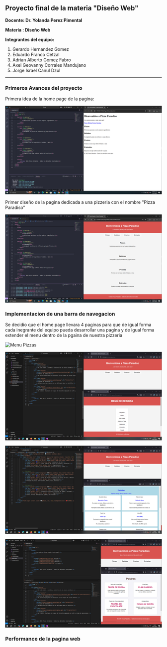 
## Proyecto final de la materia "Diseño Web"

**Docente: Dr. Yolanda Perez Pimental**

**Materia : Diseño Web**

**Integrantes del equipo:**
1. Gerardo Hernandez Gomez
2. Eduardo Franco Cetzal
3. Adrian Alberto Gomez Fabro
4. Axel Geovanny Corrales Mandujano
5. Jorge Israel Canul Dzul

---

### Primeros Avances del proyecto

Primera idea de la home page de la pagina:

![Avance 1](/Avances/avance1.png)

Primer diseño de la pagina dedicada a una pizzeria con el nombre "Pizza Paradiso"

![Avance 2](/Avances/avance3.png)


### Implementacion de una barra de navegacion 

Se decidio que el home page llevara 4 paginas para que de igual forma cada inegrante del equipo pueda desarrollar una pagina y de igual forma extender el menu dentro de la pgaina de nuestra pizzeria

![Menu Pizzas](/Avances/AvancePizzas.png)

![Menu Bebidas](/Avances/AvanceBebidas.png)

![Menu entradas](/Avances/AvanceEntradas.png)

![Menu Postres](/Avances/AvancePostres.png)


### Performance de la pagina web

